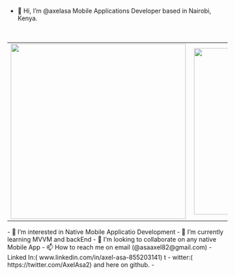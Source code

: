 - 👋 Hi, I’m @axelasa Mobile Applications Developer based in Nairobi, Kenya.

<br>
 
<center>
<table>
<tr>
<td><img width="400px" align="left" src="https://github-readme-stats.vercel.app/api?username=axelasa&count_private=true&show_icons=true&theme=dark&layout=compact" /></td>
<td><img width="380px" align="left" src="https://github-readme-stats.vercel.app/api/top-langs/?username=axelasa&hide=html&layout=compact&theme=dark" /></td>
</tr>
</table>
</center>
- 👀 I’m interested in Native Mobile Applicatio Development
- 🌱 I’m currently learning MVVM and backEnd
- 💞️ I’m looking to collaborate on any native Mobile App
- 📫 How to reach me on email (@asaaxel82@gmail.com) 
- Linked In:( www.linkedin.com/in/axel-asa-855203141) t
- witter:( https://twitter.com/AxelAsa2) and here on github.
- 

<!---
axelasa/axelasa is a ✨ special ✨ repository because its `README.md` (this file) appears on your GitHub profile.
You can click the Preview link to take a look at your changes.
--->

